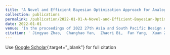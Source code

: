 ```yaml
---
title: "A Novel and Efficient Bayesian Optimization Approach for Analog Designs with Multi-Testbench"
collection: publications
permalink: /publication/2022-01-01-A-Novel-and-Efficient-Bayesian-Optimization-Approach-for-Analog-Designs-with-Multi-Testbench
date: 2022-01-01
venue: 'In the proceedings of 2022 27th Asia and South Pacific Design Automation Conference (ASP-DAC)'
citation: ' Jingyao Zhao,  Changhao Yan,  Zhaori Bi,  Fan Yang,  Xuan Zeng,  Dian Zhou, &quot;A Novel and Efficient Bayesian Optimization Approach for Analog Designs with Multi-Testbench.&quot; In the proceedings of 2022 27th Asia and South Pacific Design Automation Conference (ASP-DAC), 2022.'
---
```

Use [Google Scholar](https://scholar.google.com/scholar?q=A+Novel+and+Efficient+Bayesian+Optimization+Approach+for+Analog+Designs+with+Multi+Testbench){:target="_blank"} for full citation